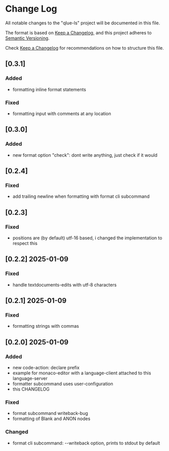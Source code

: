 # Change Log

All notable changes to the "qlue-ls" project will be documented in this file.

The format is based on [Keep a Changelog](https://keepachangelog.com/en/1.1.0/),
and this project adheres to [Semantic Versioning](https://semver.org/spec/v2.0.0.html).

Check [Keep a Changelog](http://keepachangelog.com/) for recommendations on how to structure this file.

## [0.3.1]

### Added

- formatting inline format statements
### Fixed

- formatting input with comments at any location

## [0.3.0]

### Added

- new format option "check": dont write anything, just check if it would

## [0.2.4]

### Fixed

- add trailing newline when formatting with format cli subcommand

## [0.2.3]

### Fixed

- positions are (by default) utf-16 based, i changed the implementation to respect this

## [0.2.2] 2025-01-09

### Fixed

- handle textdocuments-edits with utf-8 characters

## [0.2.1] 2025-01-09

### Fixed

- formatting strings with commas

## [0.2.0] 2025-01-09

### Added

- new code-action: declare prefix
- example for monaco-editor with a language-client attached to this language-server
- formatter subcommand uses user-configuration
- this CHANGELOG

### Fixed

- format subcommand writeback-bug
- formatting of Blank and ANON nodes

### Changed

- format cli subcommand: --writeback option, prints to stdout by default
